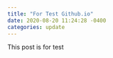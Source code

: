 ```yaml
---
title: "For Test Github.io"
date: 2020-08-20 11:24:28 -0400
categories: update
---
```

This post is for test
